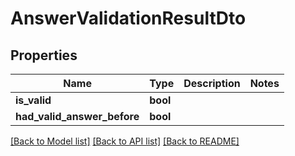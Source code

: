 # AnswerValidationResultDto

## Properties

Name | Type | Description | Notes
------------ | ------------- | ------------- | -------------
**is_valid** | **bool** |  | 
**had_valid_answer_before** | **bool** |  | 

[[Back to Model list]](../README.md#documentation-for-models) [[Back to API list]](../README.md#documentation-for-api-endpoints) [[Back to README]](../README.md)


